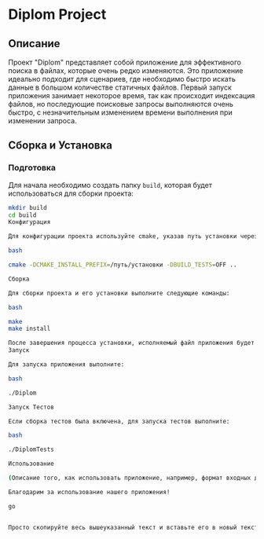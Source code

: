 # Diplom Project

## Описание

Проект "Diplom" представляет собой приложение для эффективного поиска в файлах, которые очень редко изменяются. Это приложение идеально подходит для сценариев, где необходимо быстро искать данные в большом количестве статичных файлов. Первый запуск приложения занимает некоторое время, так как происходит индексация файлов, но последующие поисковые запросы выполняются очень быстро, с незначительным изменением времени выполнения при изменении запроса.

## Сборка и Установка

### Подготовка

Для начала необходимо создать папку `build`, которая будет использоваться для сборки проекта:

```bash
mkdir build
cd build
Конфигурация

Для конфигурации проекта используйте cmake, указав путь установки через параметр -DCMAKE_INSTALL_PREFIX. Если вы хотите выключить сборку тестов, используйте -DBUILD_TESTS=OFF.

bash

cmake -DCMAKE_INSTALL_PREFIX=/путь/установки -DBUILD_TESTS=OFF ..

Сборка

Для сборки проекта и его установки выполните следующие команды:

bash

make
make install

После завершения процесса установки, исполняемый файл приложения будет находиться в директории /путь/установки/bin/.
Запуск

Для запуска приложения выполните:

bash

./Diplom

Запуск Тестов

Если сборка тестов была включена, для запуска тестов выполните:

bash

./DiplomTests

Использование

(Описание того, как использовать приложение, например, формат входных данных, опции командной строки и т.д.)

Благодарим за использование нашего приложения!

go


Просто скопируйте весь вышеуказанный текст и вставьте его в новый текстовый файл, который вы можете назвать `README.md`. Этот файл должен быть размещен в корневой директории вашего проекта. Формат `Markdown` (`*.md`) обеспечит хорошую читаемость как в текстовых редакторах, так и на платформах вроде GitHub.

